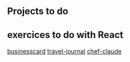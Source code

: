 ## Projects to do

## exercices to do with React
[businesscard](https://www.figma.com/design/4ctPLUvIn5b5Ep6YPOZWWd/Digital-Business-Card?node-id=0-129&t=2EN9c5wXCY6Ltrbk-0)
[travel-journal](https://www.figma.com/design/QG4cOExkdbIbhSfWJhs2gs/Travel-Journal?node-id=2-2&t=9zPJ2vQNmaS8KsYU-0)
[chef-claude](https://www.figma.com/design/73iyU720zWmrWgJsok5tYE/Chef-Claude?node-id=1-972&t=l9DqBNemuVYyrgKe-0)
